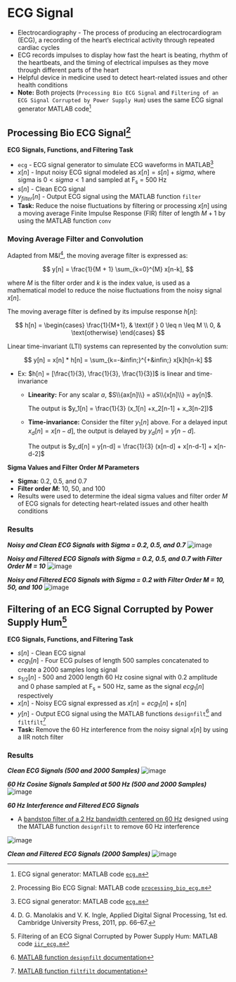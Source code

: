 # ECG Signal
- Electrocardiography - The process of producing an electrocardiogram (ECG), a recording of the heart’s electrical activity through repeated cardiac cycles
- ECG records impulses to display how fast the heart is beating, rhythm of the heartbeats, and the timing of electrical impulses as they move through different parts of the heart
- Helpful device in medicine used to detect heart-related issues and other health conditions
- **Note:** Both projects (`Processing Bio ECG Signal` and `Filtering of an ECG Signal Corrupted by Power Supply Hum`) uses the same ECG signal generator MATLAB code[^1]

## Processing Bio ECG Signal[^2]
**ECG Signals, Functions, and Filtering Task**
- `ecg` - ECG signal generator to simulate ECG waveforms in MATLAB[^1]
- $x[n]$ - Input noisy ECG signal modeled as $x[n] = s[n] + sigma$, where sigma is $0<sigma<1$ and sampled at F<sub>s</sub> = 500 Hz
- $s[n]$ - Clean ECG signal
- $y_{filter}[n]$ - Output ECG signal using the MATLAB function `filter`
- **Task:** Reduce the noise fluctuations by filtering or processing $x[n]$ using a moving average Finite Impulse Response (FIR) filter of length $M+1$ by using the MATLAB function `conv`

### Moving Average Filter and Convolution
Adapted from M&I[^3], the moving average filter is expressed as:
  
$$
y[n] = \frac{1}{M + 1} \sum_{k=0}^{M} x[n-k],
$$
  
where $M$ is the filter order and $k$ is the index value, is used as a mathematical model to reduce the noise fluctuations from the noisy signal $x[n]$.

The moving average filter is defined by its impulse response $h[n]$:
  
$$
h[n] = 
\begin{cases} 
\frac{1}{M+1}, & \text{if } 0 \leq n \leq M \\
0, & \text{otherwise}
\end{cases}
$$

Linear time-invariant (LTI) systems can represented by the convolution sum:

$$
y[n] = x[n] * h[n] = \sum_{k=-&infin;}^{+&infin;} x[k]h[n-k]
$$

- Ex: $h[n] = [\frac{1}{3}, \frac{1}{3}, \frac{1}{3}]$ is linear and time-invariance
  - **Linearity:** For any scalar $a$, $S\\{ax[n]\\} = aS\\{x[n]\\} = ay[n]$.
        
    The output is $y_1[n] = \frac{1}{3} (x_1[n] +x_2[n-1] + x_3[n-2])$
    
  - **Time-invariance:** Consider the filter $y_1[n]$ above. For a delayed input $x_d[n] = x[n-d]$, the output is delayed by $y_d[n] = y[n-d]$.
    
    The output is $y_d[n] = y[n-d] = \frac{1}{3} (x[n-d] + x[n-d-1] + x[n-d-2]$

**Sigma Values and Filter Order $M$ Parameters**
- **Sigma:** 0.2, 0.5, and 0.7
- **Filter order $M$:** 10, 50, and 100
- Results were used to determine the ideal sigma values and filter order $M$ of ECG signals for detecting heart-related issues and other health conditions
  
### Results
***Noisy and Clean ECG Signals with Sigma = 0.2, 0.5, and 0.7***
![image](./plots/processing_bio_ecg_1.png)
  
***Noisy and Filtered ECG Signals with Sigma = 0.2, 0.5, and 0.7 with Filter Order M = 10***
![image](./plots/processing_bio_ecg_2.png)
  
***Noisy and Filtered ECG Signals with Sigma = 0.2 with Filter Order M = 10, 50, and 100***
![image](./plots/processing_bio_ecg_3.png)


## Filtering of an ECG Signal Corrupted by Power Supply Hum[^4]
**ECG Signals, Functions, and Filtering Task**
- $s[n]$ - Clean ECG signal
- $ecg_{1}[n]$ - Four ECG pulses of length 500 samples concatenated to create a 2000 samples long signal
- $s_{1/2}[n]$ - 500 and 2000 length 60 Hz cosine signal with 0.2 amplitude and 0 phase sampled at F<sub>s</sub> = 500 Hz, same as the signal $ecg_{1}[n]$ respectively
- $x[n]$ - Noisy ECG signal expressed as $x[n] = ecg_{1}[n] + s[n]$
- $y[n]$ - Output ECG signal using the MATLAB functions `designfilt`[^5] and `filtfilt`[^6]
- **Task:** Remove the 60 Hz interference from the noisy signal $x[n]$ by using a IIR notch filter

### Results
***Clean ECG Signals (500 and 2000 Samples)***
![image](./plots/iir_ecg_1.png)
  
***60 Hz Cosine Signals Sampled at 500 Hz (500 and 2000 Samples)***
![image](./plots/iir_ecg_2.png)

***60 Hz Interference and Filtered ECG Signals***
- A [bandstop filter of a 2 Hz bandwidth centered on 60 Hz](https://github.com/eoommaa/ECG-Signal/blob/debce32a187ec2d91e137edbedb090c0ae70d768/IIR%20ECG/irr_ecg.m#L83-L86) designed using the MATLAB function `designfilt` to remove 60 Hz interference
  
![image](./plots/iir_ecg_3.png)
  
***Clean and Filtered ECG Signals (2000 Samples)***
![image](./plots/iir_ecg_4.png)


[^1]: ECG signal generator: MATLAB code [`ecg.m`](https://github.com/eoommaa/ECG-Signal/blob/c226983dcf1e0dbb263750cd5978ac46688e0c86/processing-bio-ecg/ecg.m)
[^2]: Processing Bio ECG Signal: MATLAB code [`processing_bio_ecg.m`](https://github.com/eoommaa/ECG-Signal/blob/main/Processing%20Bio%20ECG/processing_bio_ecg.m)
[^3]: D. G. Manolakis and V. K. Ingle, Applied Digital Signal Processing, 1st ed. Cambridge University Press, 2011, pp. 66–67.
[^4]: Filtering of an ECG Signal Corrupted by Power Supply Hum: MATLAB code [`iir_ecg.m`](https://github.com/eoommaa/ECG-Signal/blob/main/IIR%20ECG/iir_ecg.m)
[^5]: [MATLAB function `designfilt` documentation](https://www.mathworks.com/help/signal/ref/designfilt.html)
[^6]: [MATLAB function `filtfilt` documentation](https://www.mathworks.com/help/signal/ref/filtfilt.html)
